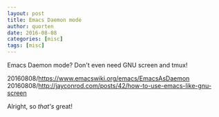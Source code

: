 ```yaml
---
layout: post
title: Emacs Daemon mode
author: quorten
date: 2016-08-08
categories: [misc]
tags: [misc]
---
```


Emacs Daemon mode?  Don't even need GNU screen and tmux!

20160808/https://www.emacswiki.org/emacs/EmacsAsDaemon  
20160808/http://jayconrod.com/posts/42/how-to-use-emacs-like-gnu-screen

Alright, so _that's_ great!
